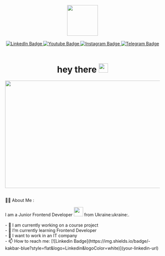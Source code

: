 <!-- ### Hi there 👋 -->

<div id="header" align="center">
  <img src="https://media.giphy.com/media/M9gbBd9nbDrOTu1Mqx/giphy.gif" width="100"/>
</div>
<br>

<div id="badges" align="center">
  <a href="https://www.linkedin.com/in/yevhenii-popov-861a7b237/">
    <img src="https://img.shields.io/badge/LinkedIn-blue?style=for-the-badge&logo=linkedin&logoColor=white" alt="LinkedIn Badge"/>
  </a>
  <a href="https://www.youtube.com/">
    <img src="https://img.shields.io/badge/YouTube-red?style=for-the-badge&logo=youtube&logoColor=white" alt="Youtube Badge"/>
  </a>
  <a href="https://www.instagram.com/yevhenii.popov/">
    <img src="https://img.shields.io/badge/Instagram-blueviolet?style=for-the-badge&logo=instagram&logoColor=white" alt="Instagram Badge"/>
  </a>
    <a href="https://t.me/Yevhenii_Popov">
    <img src="https://img.shields.io/badge/Telegram-blue?style=for-the-badge&logo=telegram&logoColor=white" alt="Telegram Badge"/>
  </a>
</div>
<br>
<div align="center">
  <img src="https://komarev.com/ghpvc/?username=zhen4ik10&style=flat-square&color=blue" alt=""/>
</div>
<h1 align="center">
  hey there
  <img src="https://media.giphy.com/media/hvRJCLFzcasrR4ia7z/giphy.gif" width="30px"/>
</h1>

<div align="center">
  <img src="https://media.giphy.com/media/Y4ak9Ki2GZCbJxAnJD/giphy.gif" width="600" height="350"/>
</div>
<br>

:man_technologist: About Me :
<br>
<div>
  I am a Junior Frontend Developer <img src="https://media.giphy.com/media/WUlplcMpOCEmTGBtBW/giphy.gif" width="30"> from Ukraine:ukraine:.
</div>
<br>
- 🔭 I am currently working on a course project <br>
- 🌱 I’m currently learning Frontend Developer <br>
- 💼 I want to work in an IT company <br>
- 📫 How to reach me: [![Linkedin Badge](https://img.shields.io/badge/-kakbar-blue?style=flat&logo=Linkedin&logoColor=white)](your-linkedin-url)

<!--
**zhen4ik10/zhen4ik10** is a ✨ _special_ ✨ repository because its `README.md` (this file) appears on your GitHub profile.

Here are some ideas to get you started:

- 🔭 I’m currently working on ...
- 🌱 I’m currently learning ...
- 👯 I’m looking to collaborate on ...
- 🤔 I’m looking for help with ...
- 💬 Ask me about ...
- 📫 How to reach me: ...
- 😄 Pronouns: ...
- ⚡ Fun fact: ...
-->
